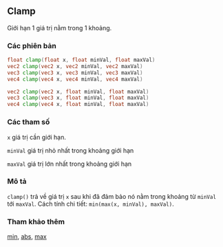 ## Clamp
Giới hạn 1 giá trị nằm trong 1 khoảng.

### Các phiên bản
```glsl
float clamp(float x, float minVal, float maxVal)  
vec2 clamp(vec2 x, vec2 minVal, vec2 maxVal)  
vec3 clamp(vec3 x, vec3 minVal, vec3 maxVal)  
vec4 clamp(vec4 x, vec4 minVal, vec4 maxVal)

vec2 clamp(vec2 x, float minVal, float maxVal)  
vec3 clamp(vec3 x, float minVal, float maxVal)  
vec4 clamp(vec4 x, float minVal, float maxVal)
```

### Các tham số
```x``` giá trị cần giới hạn.

```minVal``` giá trị nhỏ nhất trong khoảng giới hạn

```maxVal``` giá trị lớn nhất trong khoảng giới hạn

### Mô tả
```clamp()``` trả về giá trị ```x``` sau khi đã đảm bảo nó nằm trong khoảng từ ```minVal``` tới ```maxVal```. Cách tính chi tiết: ```min(max(x, minVal), maxVal)```.

<div class="simpleFunction" data="y = clamp(x,0.,1.); "></div>

### Tham khảo thêm
[min](/glossary/?lan=vi&search=min), [abs](/glossary/?lan=vi&search=abs), [max](/glossary/?lan=vi&search=max)
